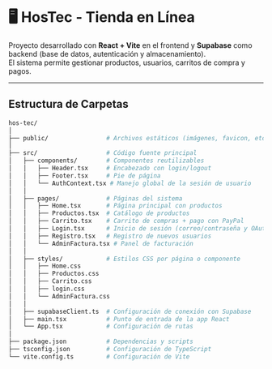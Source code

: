 # 🖥️ HosTec - Tienda en Línea

Proyecto desarrollado con **React + Vite** en el frontend y **Supabase** como backend (base de datos, autenticación y almacenamiento).  
El sistema permite gestionar productos, usuarios, carritos de compra y pagos.

---

## Estructura de Carpetas

```bash
hos-tec/
│
├── public/                # Archivos estáticos (imágenes, favicon, etc.)
│
├── src/                   # Código fuente principal
│   ├── components/        # Componentes reutilizables
│   │   ├── Header.tsx     # Encabezado con login/logout
│   │   ├── Footer.tsx     # Pie de página
│   │   └── AuthContext.tsx # Manejo global de la sesión de usuario
│   │
│   ├── pages/             # Páginas del sistema
│   │   ├── Home.tsx       # Página principal con productos
│   │   ├── Productos.tsx  # Catálogo de productos
│   │   ├── Carrito.tsx    # Carrito de compras + pago con PayPal
│   │   ├── Login.tsx      # Inicio de sesión (correo/contraseña y OAuth)
│   │   ├── Registro.tsx   # Registro de nuevos usuarios
│   │   └── AdminFactura.tsx # Panel de facturación
│   │
│   ├── styles/            # Estilos CSS por página o componente
│   │   ├── Home.css
│   │   ├── Productos.css
│   │   ├── Carrito.css
│   │   ├── login.css
│   │   └── AdminFactura.css
│   │
│   ├── supabaseClient.ts  # Configuración de conexión con Supabase
│   ├── main.tsx           # Punto de entrada de la app React
│   └── App.tsx            # Configuración de rutas
│
├── package.json           # Dependencias y scripts
├── tsconfig.json          # Configuración de TypeScript
└── vite.config.ts         # Configuración de Vite
